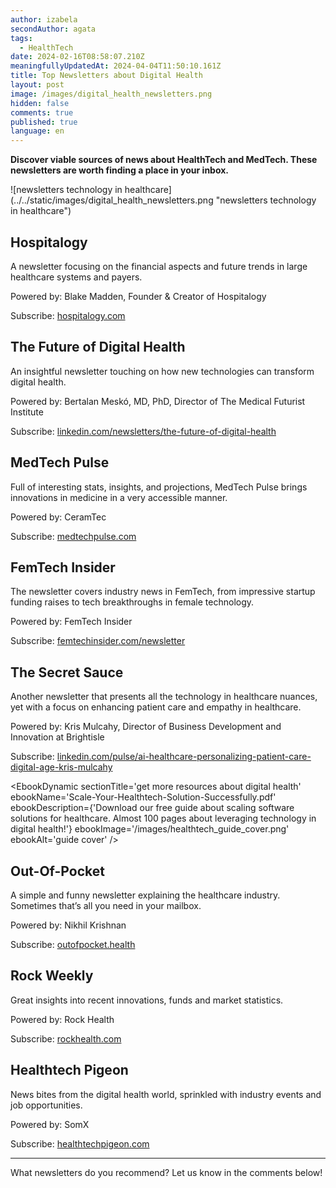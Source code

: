```yaml
---
author: izabela
secondAuthor: agata
tags:
  - HealthTech
date: 2024-02-16T08:58:07.210Z
meaningfullyUpdatedAt: 2024-04-04T11:50:10.161Z
title: Top Newsletters about Digital Health
layout: post
image: /images/digital_health_newsletters.png
hidden: false
comments: true
published: true
language: en
---
```

**Discover viable sources of news about HealthTech and MedTech. These newsletters are worth finding a place in your inbox.**

<div className="image">![newsletters technology in healthcare](../../static/images/digital_health_newsletters.png "newsletters technology in healthcare")</div>

## Hospitalogy

A newsletter focusing on the financial aspects and future trends in large healthcare systems and payers.

Powered by: Blake Madden, Founder & Creator of Hospitalogy

Subscribe: [](https://www.linkedin.com/newsletters/the-future-of-digital-health-6501324601757442048/)[](https://www.linkedin.com/in/blakecmadden/)[hospitalogy.com](https://hospitalogy.com/)

## The Future of Digital Health

An insightful newsletter touching on how new technologies can transform digital health.

Powered by: Bertalan Meskó, MD, PhD, Director of The Medical Futurist Institute

Subscribe: [linkedin.com/newsletters/the-future-of-digital-health](https://www.linkedin.com/newsletters/the-future-of-digital-health-6501324601757442048/)

## MedTech Pulse

Full of interesting stats, insights, and projections, MedTech Pulse brings innovations in medicine in a very accessible manner.

Powered by: CeramTec

Subscribe: [medtechpulse.com](https://www.medtechpulse.com/)

## FemTech Insider

The newsletter covers industry news in FemTech, from impressive startup funding raises to tech breakthroughs in female technology.

Powered by: FemTech Insider

Subscribe: [femtechinsider.com/newsletter](https://femtechinsider.com/newsletter/)

## The Secret Sauce

Another newsletter that presents all the technology in healthcare nuances, yet with a focus on enhancing patient care and empathy in healthcare.

Powered by: Kris Mulcahy, Director of Business Development and Innovation at Brightisle

Subscribe: [linkedin.com/pulse/ai-healthcare-personalizing-patient-care-digital-age-kris-mulcahy](https://www.linkedin.com/pulse/ai-healthcare-personalizing-patient-care-digital-age-kris-mulcahy-iyr5e/?trackingId=%2FI5K%2FtuVTiaImPWXOV%2BvPQ%3D%3D)

<EbookDynamic sectionTitle='get more resources about digital health' ebookName='Scale-Your-Healthtech-Solution-Successfully.pdf' ebookDescription={'Download our free guide about scaling software solutions for healthcare. Almost 100 pages about leveraging technology in digital health!'} ebookImage='/images/healthtech_guide_cover.png' ebookAlt='guide cover' />

## Out-Of-Pocket

A simple and funny newsletter explaining the healthcare industry. Sometimes that’s all you need in your mailbox.

Powered by: Nikhil Krishnan

Subscribe: [outofpocket.health](https://www.outofpocket.health/)

## Rock Weekly

Great insights into recent innovations, funds and market statistics.

Powered by: Rock Health

Subscribe: [rockhealth.com](https://rockhealth.com/rock-weekly/?mc_cid=004ea2384f&mc_eid=fbb3bdc963)

## Healthtech Pigeon

News bites from the digital health world, sprinkled with industry events and job opportunities.

Powered by: SomX

Subscribe: [healthtechpigeon.com](https://www.healthtechpigeon.com/)

- - -

What newsletters do you recommend? Let us know in the comments below!